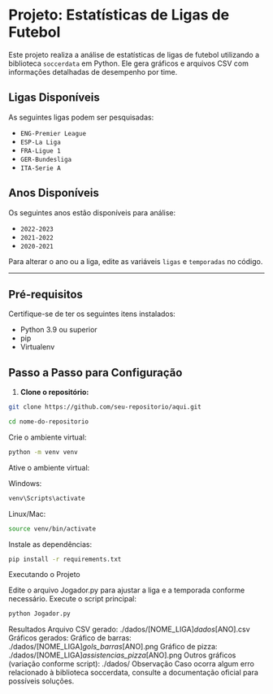 # Projeto: Estatísticas de Ligas de Futebol

Este projeto realiza a análise de estatísticas de ligas de futebol utilizando a biblioteca `soccerdata` em Python. Ele gera gráficos e arquivos CSV com informações detalhadas de desempenho por time.

## Ligas Disponíveis

As seguintes ligas podem ser pesquisadas:

- `ENG-Premier League`
- `ESP-La Liga`
- `FRA-Ligue 1`
- `GER-Bundesliga`
- `ITA-Serie A`

## Anos Disponíveis

Os seguintes anos estão disponíveis para análise:

- `2022-2023`
- `2021-2022`
- `2020-2021`

Para alterar o ano ou a liga, edite as variáveis `ligas` e `temporadas` no código.

---

## Pré-requisitos

Certifique-se de ter os seguintes itens instalados:

- Python 3.9 ou superior
- pip
- Virtualenv

## Passo a Passo para Configuração

1. **Clone o repositório:**
```bash
git clone https://github.com/seu-repositorio/aqui.git
```
```bash
cd nome-do-repositorio
```
Crie o ambiente virtual:
 ```bash
python -m venv venv
 ```
Ative o ambiente virtual:

Windows:
 ```bash
venv\Scripts\activate
 ```
Linux/Mac:
 ```bash
source venv/bin/activate
 ```
Instale as dependências:
 ```bash
pip install -r requirements.txt
 ```
Executando o Projeto

Edite o arquivo Jogador.py para ajustar a liga e a temporada conforme necessário.
Execute o script principal:
 ```bash
python Jogador.py
 ```
Resultados
Arquivo CSV gerado: ./dados/[NOME_LIGA]_dados_[ANO].csv
Gráficos gerados:
Gráfico de barras: ./dados/[NOME_LIGA]_gols_barras_[ANO].png
Gráfico de pizza: ./dados/[NOME_LIGA]_assistencias_pizza_[ANO].png
Outros gráficos (variação conforme script): ./dados/
Observação
Caso ocorra algum erro relacionado à biblioteca soccerdata, consulte a documentação oficial para possíveis soluções.

